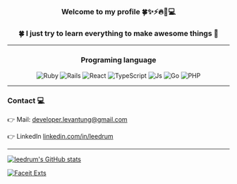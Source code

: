 ### <center>Welcome to my profile 🍀✨⚡️🔥🌈💻</center>
### <center>🍀  I just try to learn everything to make awesome things 🌈</center>

---

### <center> Programing language </center>
<center>

![Ruby][Ruby]
![Rails][Rails]
![React][React.js]
![TypeScript][TypeScript]
![Js][Js]
![Go][Go]
![PHP][PHP]

</center>

---

### Contact 💻
👉 Mail: developer.levantung@gmail.com

👉 LinkedIn  [linkedin.com/in/leedrum](https://www.linkedin.com/in/leedrum)

---

[![leedrum's GitHub stats](https://github-readme-stats.vercel.app/api?username=leedrum&theme=radical)](https://github.com/leedrum)

[![Faceit Exts](https://github-readme-stats.vercel.app/api/pin/?username=leedrum&repo=faceit-exts&theme=radical)](https://github.com/leedrum/faceit-exts)

[Ruby]: https://img.shields.io/badge/Ruby-20232A?style=for-the-badge&logo=ruby&logoColor=red
[Rails]: https://img.shields.io/badge/rails-%23CC0000.svg?style=for-the-badge&logo=ruby-on-rails&logoColor=white
[React.js]: https://img.shields.io/badge/React-20232A?style=for-the-badge&logo=react&logoColor=61DAFB
[TypeScript]: https://img.shields.io/badge/Typescript-20232A?style=for-the-badge&logo=typescript&logoColor=61DAFB
[Js]: https://img.shields.io/badge/Javascript-20232A?style=for-the-badge&logo=javascript&logoColor=yellow
[Go]: https://img.shields.io/badge/go-%2300ADD8.svg?style=for-the-badge&logo=go&logoColor=white
[PHP]: https://img.shields.io/badge/PHP-20232A?style=for-the-badge&logo=php&logoColor=61DAFB
